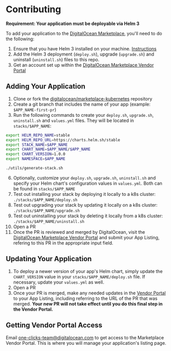 # Contributing

**Requirement: Your application must be deployable via Helm 3**

To add your application to the [DigitalOcean Marketplace](https://marketplace.digitalocean.com/), you'll need to do the following:
1. Ensure that you have Helm 3 installed on your machine. [Instructions](https://helm.sh/docs/intro/install/)
1. Add the Helm 3 deployment (`deploy.sh`), upgrade (`upgrade.sh`) and uninstall (`uninstall.sh`) files to this repo.
1. Get an account set up within the [DigitalOcean Marketplace Vendor Portal](https://cloud.digitalocean.com/vendorportal)

## Adding Your Application
1. Clone or fork the [digitalocean/marketplace-kubernetes](https://github.com/digitalocean/marketplace-kubernetes) repository
1. Create a git branch that includes the name of your app (example: `$APP_NAME-first-pr`)
1. Run the following commands to create your `deploy.sh`, `upgrade.sh`, `uninstall.sh` and `values.yml` files. They will be located in `stacks/$APP_NAME`:
```bash
export HELM_REPO_NAME=stable
export HELM_REPO_URL=https://charts.helm.sh/stable
export STACK_NAME=$APP_NAME
export CHART_NAME=$APP_NAME/$APP_NAME
export CHART_VERSION=1.0.0
export NAMESPACE=$APP_NAME

./utils/generate-stack.sh
```
6. Optionally, customize your `deploy.sh`, `upgrade.sh`, `uninstall.sh` and specify your Helm chart's configuration values in `values.yml`. Both can be found in `stacks/$APP_NAME`
7. Test out installing your stack by deploying it locally to a k8s cluster: `./stacks/$APP_NAME/deploy.sh`
8. Test out upgrading your stack by updating it locally on a k8s cluster: `./stacks/$APP_NAME/upgrade.sh`
9. Test out uninstalling your stack by deleting it locally from a k8s cluster: `./stacks/$APP_NAME/uninstall.sh`
10. Open a PR
11. Once the PR is reviewed and merged by DigitalOcean, visit the [DigitalOcean Marketplace Vendor Portal](https://cloud.digitalocean.com/vendorportal) and submit your App Listing, refering to this PR in the appropriate input field.

## Updating Your Application
1. To deploy a newer version of your app's Helm chart, simply update the `CHART_VERSION` value in your `stacks/$APP_NAME/deploy.sh` file. If necessary, update your `values.yml` as well.
1. Open a PR
1. Once your PR is merged, make any needed updates in the [Vendor Portal](https://cloud.digitalocean.com/vendorportal) to your App Listing, including referring to the URL of the PR that was merged. **Your new PR will not take effect until you do this final step in the Vendor Portal.**

## Getting Vendor Portal Access

Email one-clicks-team@digitalocean.com to get access to the Marketplace Vendor Portal. This is where you will manage your application's listing page.
